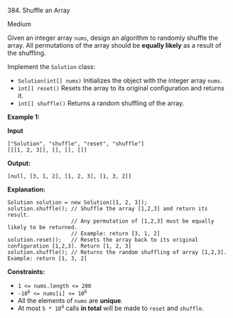 ﻿384\. Shuffle an Array

Medium

Given an integer array `nums`, design an algorithm to randomly shuffle the array. All permutations of the array should be **equally likely** as a result of the shuffling.

Implement the `Solution` class:

*   `Solution(int[] nums)` Initializes the object with the integer array `nums`.
*   `int[] reset()` Resets the array to its original configuration and returns it.
*   `int[] shuffle()` Returns a random shuffling of the array.

**Example 1:**

**Input**

    ["Solution", "shuffle", "reset", "shuffle"] 
    [[[1, 2, 3]], [], [], []]

**Output:** 

    [null, [3, 1, 2], [1, 2, 3], [1, 3, 2]]

**Explanation:**

    Solution solution = new Solution([1, 2, 3]); 
    solution.shuffle(); // Shuffle the array [1,2,3] and return its result. 
                        // Any permutation of [1,2,3] must be equally likely to be returned. 
                        // Example: return [3, 1, 2] 
    solution.reset();   // Resets the array back to its original configuration [1,2,3]. Return [1, 2, 3] 
    solution.shuffle(); // Returns the random shuffling of array [1,2,3]. Example: return [1, 3, 2]

**Constraints:**

*   `1 <= nums.length <= 200`
*   <code>-10<sup>6</sup> <= nums[i] <= 10<sup>6</sup></code>
*   All the elements of `nums` are **unique**.
*   At most <code>5 * 10<sup>4</sup></code> calls **in total** will be made to `reset` and `shuffle`.